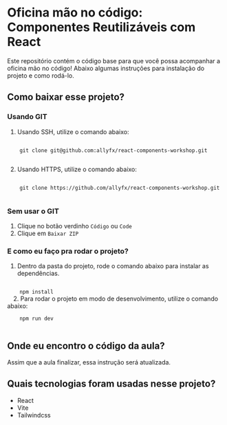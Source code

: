 # Oficina mão no código: Componentes Reutilizáveis com React
Este repositório contém o código base para que você possa acompanhar a oficina mão no código! Abaixo algumas instruções para instalação do projeto e como rodá-lo.

## Como baixar esse projeto?
### Usando GIT
1. Usando SSH, utilize o comando abaixo:</br>
  <code>
    git clone git@github.com:allyfx/react-components-workshop.git
  </code>

2. Usando HTTPS, utilize o comando abaixo:</br>
  <code>
    git clone https://github.com/allyfx/react-components-workshop.git
  </code>

### Sem usar o GIT
1. Clique no botão verdinho `Código` ou `Code`
2. Clique em `Baixar ZIP`

### E como eu faço pra rodar o projeto?
1. Dentro da pasta do projeto, rode o comando abaixo para instalar as dependências.</br>
  <code>
    npm install
  </code>
2. Para rodar o projeto em modo de desenvolvimento, utilize o comando abaixo:</br>
  <code>
    npm run dev
  </code>

## Onde eu encontro o código da aula?
Assim que a aula finalizar, essa instrução será atualizada.

## Quais tecnologias foram usadas nesse projeto?
- React
- Vite
- Tailwindcss
